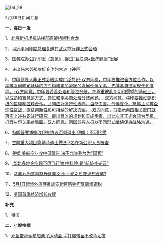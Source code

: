 ![04_28](F:\git_twelve_sir\future\每日新闻汇总\2018\4月\04_28.jpg)

4月28日新闻汇总

**一、每日一发**

1、[北京新机场航站楼前高架桥顺利合龙](http://pic.people.com.cn/n1/2018/0428/c1016-29957357.html)

2、[习近平同印度总理莫迪在武汉举行非正式会晤](http://paper.people.com.cn/rmrb/html/2018-04/29/nw.D110000renmrb_20180429_3-01.htm)

3、[国务院办公厅印发《意见》-促进“互联网+医疗健康”发展](http://paper.people.com.cn/rmrb/html/2018-04/29/nw.D110000renmrb_20180429_1-02.htm)

4、[走出伟大邻邦友好合作的大道（钟声）](http://paper.people.com.cn/rmrb/html/2018-04/29/nw.D110000renmrb_20180429_3-03.htm)

5、[中印领导人非正式会晤达成广泛共识-双方同意，中印要推进全方位合作，以平等互利和可持续的方式构建更加紧密的发展伙伴关系，支持各自国家现代化进程。-双方同意，中印要妥善处理和管控分歧，在尊重彼此关切和愿望的基础上，以成熟和智慧的方式、通过和平协商处理分歧问题。-双方同意，中印要推动更积极的国际和区域合作。共同应对流行性疾病、自然灾害、气候变化、恐怖主义等全球性挑战，提供创新性和可持续的解决方案。-双方同意，将指示两国相关部门就落实上述共识进行研究，提出具体的规划和实施步骤，以此次非正式会晤为契机，打开中印关系新局面。双方同意，两国领导人将以不同形式继续保持战略沟通。](http://paper.people.com.cn/rmrb/html/2018-04/29/nw.D110000renmrb_20180429_2-03.htm)

6、[特朗普要求修改伊核协议否则退出 伊朗：不可接受](http://news.163.com/18/0429/04/DGHJJGLT0001875O.html)

7、[甘肃重大项目奠基请道士做法 7名在场公职人员被查](http://news.163.com/18/0428/23/DGH2JV0T00018AOQ.html)

8、[美媒:美航空业收中国警告 决不允许称台为"国家"](http://news.163.com/18/0428/20/DGGO65NC0001899N.html)

9、[ 华北多地夜空现不明飞行物 中科院:是"航迹夜光云"](http://news.163.com/18/0428/20/DGGPPI9L0001899N.html)

10、[马英九为这事怒斥蔡英文:为一党之私要逼死台湾?](http://news.163.com/18/0428/20/DGGPK4050001899N.html)

11、[5月1日起境外旅客赴雄安新区购物可享离境退税](http://www.zaobao.com/realtime/china/story20180428-854606)

12、[美国首季经济增长放缓](http://www.ftchinese.com/story/001077361)



**补充**

1、待加



**二、小娱怡情**

1、[邓超带孙俪参加亲子运动会 手打绷带面不改色太拼](http://tv.67.com/dsph/2018/04/27/916135.html)